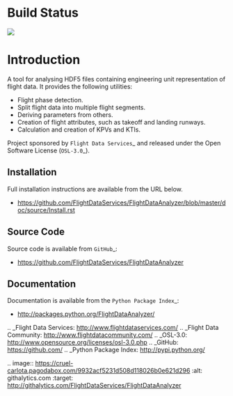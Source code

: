 Build Status
============
<a href='http://jenkins.flightdataservices.com/job/FlightDataAnalyser'><img src='http://jenkins.flightdataservices.com/buildStatus/icon?job=FlightDataAnalyser'></a>

Introduction
============

A tool for analysing HDF5 files containing engineering unit representation of
flight data. It provides the following utilities:

* Flight phase detection.
* Split flight data into multiple flight segments.
* Deriving parameters from others.
* Creation of flight attributes, such as takeoff and landing runways.
* Calculation and creation of KPVs and KTIs.

Project sponsored by `Flight Data Services`_ and released under the Open
Software License (`OSL-3.0`_).

Installation
------------

Full installation instructions are available from the URL below.

* https://github.com/FlightDataServices/FlightDataAnalyzer/blob/master/doc/source/Install.rst

Source Code
-----------

Source code is available from `GitHub`_:

* https://github.com/FlightDataServices/FlightDataAnalyzer

Documentation
-------------

Documentation is available from the `Python Package Index`_:

* http://packages.python.org/FlightDataAnalyzer/

.. _Flight Data Services: http://www.flightdataservices.com/
.. _Flight Data Community: http://www.flightdatacommunity.com/
.. _OSL-3.0: http://www.opensource.org/licenses/osl-3.0.php
.. _GitHub: https://github.com/
.. _Python Package Index: http://pypi.python.org/

.. image:: https://cruel-carlota.pagodabox.com/9932acf5231d508d118026b0e621d296
    :alt: githalytics.com
    :target: http://githalytics.com/FlightDataServices/FlightDataAnalyzer
